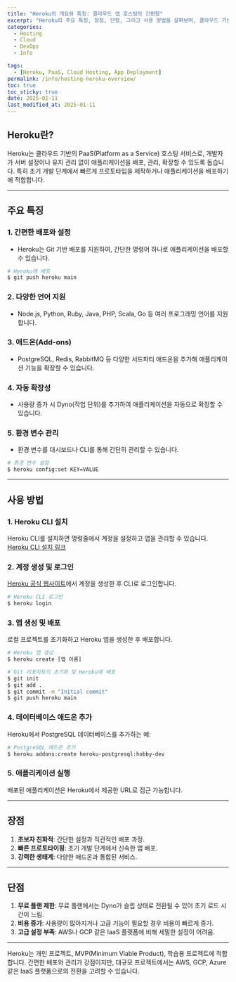 ```yaml
---
title: "Heroku의 개요와 특징: 클라우드 앱 호스팅의 간편함"
excerpt: "Heroku의 주요 특징, 장점, 단점, 그리고 사용 방법을 살펴보며, 클라우드 기반 애플리케이션 호스팅에 적합한 PaaS 서비스를 이해합니다."
categories:
  - Hosting
  - Cloud
  - DevOps
  - Info

tags:
  - [Heroku, PaaS, Cloud Hosting, App Deployment]
permalink: /info/hosting-heroku-overview/
toc: true
toc_sticky: true
date: 2025-01-11
last_modified_at: 2025-01-11
---
```


## Heroku란?

Heroku는 클라우드 기반의 PaaS(Platform as a Service) 호스팅 서비스로, 개발자가 서버 설정이나 유지 관리 없이 애플리케이션을 배포, 관리, 확장할 수 있도록 돕습니다. 특히 초기 개발 단계에서 빠르게 프로토타입을 제작하거나 애플리케이션을 배포하기에 적합합니다.

---

## 주요 특징

### 1. 간편한 배포와 설정
- Heroku는 Git 기반 배포를 지원하여, 간단한 명령어 하나로 애플리케이션을 배포할 수 있습니다.

```bash
# Heroku에 배포
$ git push heroku main
```

### 2. 다양한 언어 지원
- Node.js, Python, Ruby, Java, PHP, Scala, Go 등 여러 프로그래밍 언어를 지원합니다.

### 3. 애드온(Add-ons)
- PostgreSQL, Redis, RabbitMQ 등 다양한 서드파티 애드온을 추가해 애플리케이션 기능을 확장할 수 있습니다.

### 4. 자동 확장성
- 사용량 증가 시 Dyno(작업 단위)를 추가하여 애플리케이션을 자동으로 확장할 수 있습니다.

### 5. 환경 변수 관리
- 환경 변수를 대시보드나 CLI를 통해 간단히 관리할 수 있습니다.

```bash
# 환경 변수 설정
$ heroku config:set KEY=VALUE
```

---

## 사용 방법

### 1. Heroku CLI 설치
Heroku CLI를 설치하면 명령줄에서 계정을 설정하고 앱을 관리할 수 있습니다. [Heroku CLI 설치 링크](https://devcenter.heroku.com/articles/heroku-cli)

### 2. 계정 생성 및 로그인
[Heroku 공식 웹사이트](https://www.heroku.com/)에서 계정을 생성한 후 CLI로 로그인합니다.

```bash
# Heroku CLI 로그인
$ heroku login
```

### 3. 앱 생성 및 배포
로컬 프로젝트를 초기화하고 Heroku 앱을 생성한 후 배포합니다.

```bash
# Heroku 앱 생성
$ heroku create [앱 이름]

# Git 리포지토리 초기화 및 Heroku에 배포
$ git init
$ git add .
$ git commit -m "Initial commit"
$ git push heroku main
```

### 4. 데이터베이스 애드온 추가
Heroku에서 PostgreSQL 데이터베이스를 추가하는 예:

```bash
# PostgreSQL 애드온 추가
$ heroku addons:create heroku-postgresql:hobby-dev
```

### 5. 애플리케이션 실행
배포된 애플리케이션은 Heroku에서 제공한 URL로 접근 가능합니다.

---

## 장점

1. **초보자 친화적**: 간단한 설정과 직관적인 배포 과정.
2. **빠른 프로토타이핑**: 초기 개발 단계에서 신속한 앱 배포.
3. **강력한 생태계**: 다양한 애드온과 통합된 서비스.

---

## 단점

1. **무료 플랜 제한**: 무료 플랜에서는 Dyno가 슬립 상태로 전환될 수 있어 초기 로드 시간이 느림.
2. **비용 증가**: 사용량이 많아지거나 고급 기능이 필요할 경우 비용이 빠르게 증가.
3. **고급 설정 부족**: AWS나 GCP 같은 IaaS 플랫폼에 비해 세밀한 설정이 어려움.

---

Heroku는 개인 프로젝트, MVP(Minimum Viable Product), 학습용 프로젝트에 적합합니다. 간편한 배포와 관리가 강점이지만, 대규모 프로젝트에서는 AWS, GCP, Azure 같은 IaaS 플랫폼으로의 전환을 고려할 수 있습니다.

